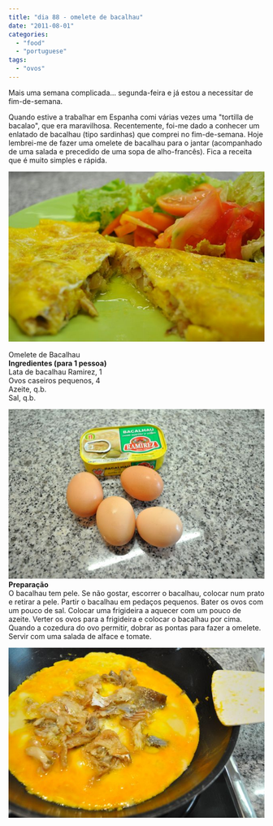 ```yaml
---
title: "dia 88 - omelete de bacalhau"
date: "2011-08-01"
categories: 
  - "food"
  - "portuguese"
tags: 
  - "ovos"
---
```


Mais uma semana complicada... segunda-feira e já estou a necessitar de fim-de-semana.  
  
Quando estive a trabalhar em Espanha comi várias vezes uma "tortilla de bacalao", que era maravilhosa. Recentemente, foi-me dado a conhecer um enlatado de bacalhau (tipo sardinhas) que comprei no fim-de-semana. Hoje lembrei-me de fazer uma omelete de bacalhau para o jantar (acompanhado de uma salada e precedido de uma sopa de alho-francês). Fica a receita que é muito simples e rápida.  
  

[![](images/Cozinha+de+Caverna+-+1455.jpg)](http://4.bp.blogspot.com/-79AAPFZdfxg/TjcNO-uMamI/AAAAAAAAEUM/BxBD0HdQHTc/s1600/Cozinha+de+Caverna+-+1455.jpg)

  
Omelete de Bacalhau  
**Ingredientes (para 1 pessoa)**  
Lata de bacalhau Ramirez, 1  
Ovos caseiros pequenos, 4  
Azeite, q.b.  
Sal, q.b.  
  
[![](images/Cozinha+de+Caverna+-+1452.jpg)](http://1.bp.blogspot.com/-ESV8eUD3cSU/TjcIYCqkJbI/AAAAAAAAET4/8S5y82-Vv0Y/s1600/Cozinha+de+Caverna+-+1452.jpg)  
**Preparação**  
O bacalhau tem pele. Se não gostar, escorrer o bacalhau, colocar num prato e retirar a pele. Partir o bacalhau em pedaços pequenos. Bater os ovos com um pouco de sal. Colocar uma frigideira a aquecer com um pouco de azeite. Verter os ovos para a frigideira e colocar o bacalhau por cima. Quando a cozedura do ovo permitir, dobrar as pontas para fazer a omelete. Servir com uma salada de alface e tomate.  
  
[![](images/Cozinha+de+Caverna+-+1453.jpg)](http://3.bp.blogspot.com/-vCG3l4KeLHk/TjcIYhIxbPI/AAAAAAAAET8/29r6rzpiAWQ/s1600/Cozinha+de+Caverna+-+1453.jpg)
